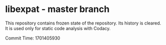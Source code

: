 # libexpat - master branch

This repository contains frozen state of the repository.
Its history is cleared. It is used only for static code
analysis with Codacy.

Commit Time: 1701405930